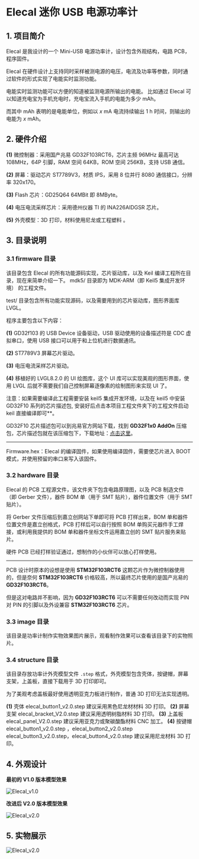 # Elecal 迷你 USB 电源功率计

## 1. 项目简介

Elecal 是我设计的一个 Mini-USB 电源功率计，设计包含外观结构，电路 PCB，程序固件。

Elecal 在硬件设计上支持同时采样被测电源的电压，电流及功率等参数，同时通过软件的形式实现了电能实时监测功能。

电能实时监测功能可以方便的知道被监测电源所输出的电能。 比如通过 Elecal 可以知道充电宝为手机充电时，充电宝流入手机的电能为多少 mAh。

而其中 mAh 表明的是电能单位，例如以 $x$ mA 电流持续输出 $1$ h 时间，则输出的电能为 $x$ mAh。

## 2. 硬件介绍

**(1)** 微控制器：采用国产兆易 GD32F103RCT6，芯片主频 96MHz 最高可达 108MHz，64P 引脚，RAM 空间 64KB，ROM 空间 256KB，支持 USB 通信。

**(2)** 屏幕：驱动芯片 ST7789V3，材质 IPS，采用 8 位并行 8080 通信接口，分辨率 320x170。

**(3)** Flash 芯片：GD25Q64 64MBit 即 8MByte。

**(4)** 电压电流采样芯片：采用德州仪器 TI 的 INA226AIDGSR 芯片。 

**(5)** 外壳模型：3D 打印，材料使用尼龙或工程塑料 。

## 3. 目录说明

### 3.1 firmware 目录

该目录包含 Elecal 的所有功能源码实现，芯片驱动库，以及 Keil 编译工程所在目录，现在来简单介绍一下。
mdk5/ 目录即为 MDK-ARM（即 Keil5 集成开发环境） 的工程文件。

test/ 目录包含所有功能实现源码，以及需要用到的芯片驱动库，图形界面库 LVGL。

程序主要包含以下内容：

**(1)** GD32f103 的 USB Device 设备驱动，USB 驱动使用的设备描述符是 CDC 虚拟串口，使用 USB 接口可以用于和上位机进行数据通讯。

**(2)** ST7789V3 屏幕芯片驱动。

**(3)** 电压电流采样芯片驱动。

**(4)** 移植好的 LVGL8.2.0 的 UI 绘图库，这个 UI 库可以实现美观的图形界面，使用 LVGL 后就不需要我们自己控制屏幕逐像素的绘制图形来实现 UI 了。

注意：如果需要编译此工程需要安装 keil5 集成开发环境，以及在 keil5 中安装 GD32F10 系列的芯片描述包, 安装好后点击本项目工程文件夹下的工程文件启动 keil 直接编译即可**。

GD32F10 芯片描述包可以到兆易官方网站下载，找到 **GD32F1x0 AddOn** 压缩包，芯片描述包就在该压缩包下，下载地址：[点击这里](https://www.gd32mcu.com/cn/download/7?kw=GD32F1)。

---

Firmware.hex：Elecal 的编译固件，如果使用编译固件，需要使芯片进入 BOOT 模式，并使用预留的串口来写入该固件。

### 3.2 hardware 目录

Elecal 的 PCB 工程源文件，该文件夹下包含电路原理图，以及 PCB 制造文件（即 Gerber 文件），器件 BOM 单（用于 SMT 贴片），器件位置文件（用于 SMT 贴片）。

将 Gerber 文件压缩后到嘉立创网站下单即可将 PCB 打样出来，BOM 单和器件位置文件是嘉立创格式，PCB 打样后可以自行按照 BOM 单购买元器件手工焊接，或利用我提供的 BOM 单和器件坐标文件运用嘉立创的 SMT 贴片服务来贴片。

硬件 PCB 已经打样验证通过，想制作的小伙伴可以放心打样使用。

---

PCB 设计时原本的设想是使用 **STM32F103RCT6** 这颗芯片作为微控制器使用的，但是奈何 **STM32F103RCT6** 价格较高，所以最终芯片使用的是国产兆易的 **GD32F103RCT6**。

但是这对电路并不影响，因为 **GD32F103RCT6** 可以不需要任何改动而实现 PIN 对 PIN 的引脚以及外设兼容 **STM32F103RCT6** 芯片。

### 3.3 image 目录

该目录是功率计制作实物效果图片展示，观看制作效果可以查看该目录下的实物照片。

### 3.4 structure 目录

该目录存放功率计外壳模型文件 `.step` 格式，外壳模型包含壳体，按键帽，屏幕支架，上盖板，直接下载用于 3D 打印即可。

为了美观考虑盖板最好使用透明亚克力板进行制作，普通 3D 打印无法实现透明。

**(1)** 壳体  elecal_button1_v2.0.step 建议采用黑色尼龙材材料 3D 打印。
**(2)** 屏幕支架 elecal_bracket_V2.0.step 建议采用透明树脂材料 3D 打印。
**(3)** 上盖板 elecal_panel_V2.0.step 建议采用亚克力或聚碳酸酯材料 CNC 加工。
**(4)** 按键帽 elecal_button1_v2.0.step ，elecal_button2_v2.0.step
elecal_button3_v2.0.step，elecal_button4_v2.0.step 建议采用尼龙材料 3D 打印。

## 4. 外观设计

**最初的 V1.0 版本模型效果**

![Elecal_v1.0](./image/Elecal_v1.0.png)

**改进后 V2.0 版本模型效果**

![Elecal_v2.0](./image/Elecal.png)

## 5. 实物展示

![Elecal_v2.0](./image/Elecal_Model.jpg)
